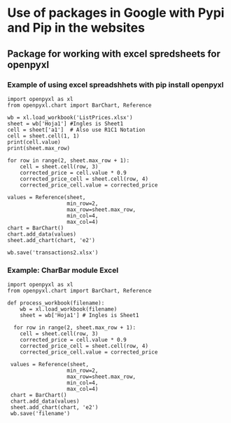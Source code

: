 # Use of packages in Google with Pypi and Pip in the websites
## Package for working with excel spredsheets for  openpyxl
### Example of using excel spreadshhets with pip install openpyxl
```
import openpyxl as xl
from openpyxl.chart import BarChart, Reference

wb = xl.load_workbook('ListPrices.xlsx')
sheet = wb['Hoja1'] #Ingles is Sheet1
cell = sheet['a1']  # Also use R1C1 Notation
cell = sheet.cell(1, 1)
print(cell.value)
print(sheet.max_row)

for row in range(2, sheet.max_row + 1):
    cell = sheet.cell(row, 3)
    corrected_price = cell.value * 0.9
    corrected_price_cell = sheet.cell(row, 4)
    corrected_price_cell.value = corrected_price

values = Reference(sheet,
                   min_row=2,
                   max_row=sheet.max_row,
                   min_col=4,
                   max_col=4)
chart = BarChart()
chart.add_data(values)
sheet.add_chart(chart, 'e2')

wb.save('transactions2.xlsx')
```
### Example: CharBar module Excel
```
import openpyxl as xl
from openpyxl.chart import BarChart, Reference

def process_workbook(filename):
    wb = xl.load_workbook(filename)
    sheet = wb['Hoja1'] # Ingles is Sheet1

  for row in range(2, sheet.max_row + 1):
    cell = sheet.cell(row, 3)
    corrected_price = cell.value * 0.9
    corrected_price_cell = sheet.cell(row, 4)
    corrected_price_cell.value = corrected_price

 values = Reference(sheet,
                   min_row=2,
                   max_row=sheet.max_row,
                   min_col=4,
                   max_col=4)
 chart = BarChart()
 chart.add_data(values)
 sheet.add_chart(chart, 'e2')
 wb.save('filename')
```







